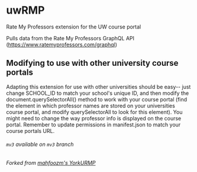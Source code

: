 # uwRMP
Rate My Professors extension for the UW course portal



Pulls data from the Rate My Professors GraphQL API (https://www.ratemyprofessors.com/graphql)

## Modifying to use with other university course portals

Adapting this extension for use with other universities should be easy-- just change SCHOOL_ID to match your school's unique ID, and then modify the document.querySelectorAll() method to work with your course portal (find the element in which professor names are stored on your universities course portal, and modify querySelectorAll to look for this element). You might need to change the way professor info is displayed on the course portal. Remember to update permissions in manifest.json to match your course portals URL. 

###### `mv3` available on `mv3` branch

###### Forked from [mahfoozm's YorkURMP](https://github.com/mahfoozm/YorkURMP/tree/mv3)
